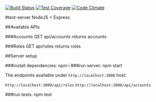 [![Build Status](https://travis-ci.org/dverbovyi/test-server.svg?branch=master)](https://travis-ci.org/dverbovyi/test-server)
[![Test Coverage](https://codeclimate.com/github/dverbovyi/test-server/badges/coverage.svg)](https://codeclimate.com/github/dverbovyi/test-server/coverage)
[![Code Climate](https://codeclimate.com/github/dverbovyi/test-server/badges/gpa.svg)](https://codeclimate.com/github/dverbovyi/test-server)

#test-server
NodeJS + Express

##Available APIs

###Accounts
	GET api/accounts
returns accounts

###Roles
	GET api/roles
returns roles

##Server setup

###install dependencies:
	npm i
###run server:
	npm start

The endpoints available under `http://localhost:3000` host:

`http://localhost:3000/api/roles`
`http://localhost:3000/api/accounts`

###run tests:
	npm test	

